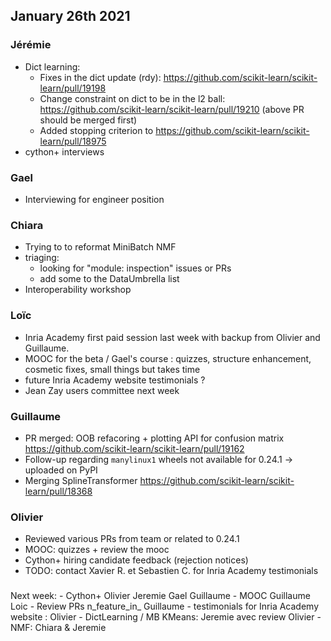 ## January 26th 2021

### Jérémie

- Dict learning:
    - Fixes in the dict update (rdy): https://github.com/scikit-learn/scikit-learn/pull/19198
    - Change constraint on dict to be in the l2 ball: https://github.com/scikit-learn/scikit-learn/pull/19210 (above PR should be merged first)
    - Added stopping criterion to https://github.com/scikit-learn/scikit-learn/pull/18975
- cython+ interviews

### Gael
- Interviewing for engineer position

### Chiara
- Trying to to reformat MiniBatch NMF
- triaging:
    - looking for "module: inspection" issues or PRs
    - add some to the DataUmbrella list
- Interoperability workshop

### Loïc
- Inria Academy first paid session last week with backup from Olivier and Guillaume.
- MOOC for the beta / Gael's course : quizzes, structure enhancement, cosmetic fixes, small things but takes time
- future Inria Academy website testimonials ?
- Jean Zay users committee next week

### Guillaume

- PR merged: OOB refacoring + plotting API for confusion matrix https://github.com/scikit-learn/scikit-learn/pull/19162
- Follow-up regarding `manylinux1` wheels not available for 0.24.1 -> uploaded on PyPI
- Merging SplineTransformer https://github.com/scikit-learn/scikit-learn/pull/18368

### Olivier

- Reviewed various PRs from team or related to 0.24.1
- MOOC: quizzes + review the mooc
- Cython+ hiring candidate feedback (rejection notices)
- TODO: contact Xavier R. et Sebastien C. for Inria Academy testimonials

### 

Next week:
    - Cython+ Olivier Jeremie Gael Guillaume
    - MOOC Guillaume Loic
    - Review PRs n_feature_in_ Guillaume
    - testimonials for Inria Academy website : Olivier
    - DictLearning / MB KMeans: Jeremie avec review Olivier
    - NMF: Chiara & Jeremie
